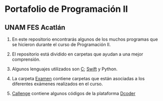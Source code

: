 # Portafolio de Programación II
## UNAM FES Acatlán

1. En este repositorio encontrarás algunos de los muchos programas que se hicieron durante el curso de Programación II.

2. El repositorio está dividido en carpetas que ayudan a una mejor comprensión.

3. Algunos lenguajes utilizados son [C](C); [Swift](Swift) y Python.

4. La carpeta [Examen](Examen) contiene carpetas que están asociadas a los diferentes exámenes realizados en el curso.

5. [Callenge](Challenge) contiene algunos códigos de la plataforma [Dcoder](https://code.dcoder.tech/challenges/algoyo)
